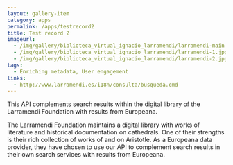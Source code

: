 ```yaml
---
layout: gallery-item
category: apps
permalink: /apps/testrecord2
title: Test record 2
imageurl:
  - /img/gallery/biblioteca_virtual_ignacio_larramendi/larramendi-main.jpg
  - /img/gallery/biblioteca_virtual_ignacio_larramendi/larramendi-1.jpg
  - /img/gallery/biblioteca_virtual_ignacio_larramendi/larramendi-2.jpg
tags:
  - Enriching metadata, User engagement
links:
  - http://www.larramendi.es/i18n/consulta/busqueda.cmd
---
```


This API complements search results within the digital library of the Larramendi Foundation with results from Europeana.

The Larramendi Foundation maintains a digital library with works of literature and historical documentation on cathedrals. One of their strengths is their rich collection of works of and on Aristotle. As a Europeana data provider, they have chosen to use our API to complement search results in their own search services with results from Europeana.
